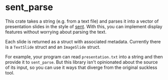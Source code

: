 # sent_parse

This crate takes a string (e.g. from a text file) and parses it into a vector of presentation slides in the style of [sent](https://tools.suckless.org/sent/). With this, you can implement display features without worrying about parsing the text.

Each slide is returned as a struct with associated metadata. Currently there is a ``TextSlide`` struct and an ``ImageSlide`` struct.

For example, your program can read ``presentation.txt`` into a string and then provide it to ``sent_parse``. But this library isn't opinionated about the source of its input, so you can use it ways that diverge from the original suckless tool.

